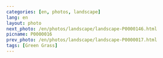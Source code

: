 ```yaml
---
categories: [en, photos, landscape]
lang: en
layout: photo
next_photo: /en/photos/landscape/landscape-P0000146.html
picname: P0000016
prev_photo: /en/photos/landscape/landscape-P0000017.html
tags: [Green Grass]
---
```


